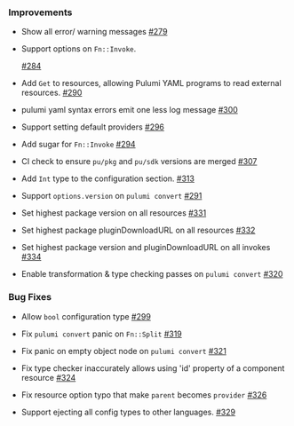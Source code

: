 ### Improvements

- Show all error/ warning messages
  [#279](https://github.com/pulumi/pulumi-yaml/pull/279)

- Support options on `Fn::Invoke`.

  [#284](https://github.com/pulumi/pulumi-yaml/pull/284)

- Add `Get` to resources, allowing Pulumi YAML programs to read external resources.
  [#290](https://github.com/pulumi/pulumi-yaml/pull/290)

- pulumi yaml syntax errors emit one less log message
  [#300](https://github.com/pulumi/pulumi-yaml/pull/300)

- Support setting default providers
  [#296](https://github.com/pulumi/pulumi-yaml/pull/296)

- Add sugar for `Fn::Invoke`
  [#294](https://github.com/pulumi/pulumi-yaml/pull/294)

- CI check to ensure `pu/pkg` and `pu/sdk` versions are merged
  [#307](https://github.com/pulumi/pulumi-yaml/pull/307)

- Add `Int` type to the configuration section.
  [#313](https://github.com/pulumi/pulumi-yaml/pull/313)

- Support `options.version` on `pulumi convert`
  [#291](https://github.com/pulumi/pulumi-yaml/pull/291)

- Set highest package version on all resources
  [#331](https://github.com/pulumi/pulumi-yaml/pull/331)

- Set highest package pluginDownloadURL on all resources
  [#332](https://github.com/pulumi/pulumi-yaml/pull/332)

- Set highest package version and pluginDownloadURL on all invokes
  [#334](https://github.com/pulumi/pulumi-yaml/pull/334)

- Enable transformation & type checking passes on `pulumi convert` 
  [#320](https://github.com/pulumi/pulumi-yaml/pull/320)

### Bug Fixes

- Allow `bool` configuration type
  [#299](https://github.com/pulumi/pulumi-yaml/pull/299)

- Fix `pulumi convert` panic on `Fn::Split`
  [#319](https://github.com/pulumi/pulumi-yaml/pull/319)

- Fix panic on empty object node on `pulumi convert`
  [#321](https://github.com/pulumi/pulumi-yaml/pull/321)

- Fix type checker inaccurately allows using 'id' property of a component resource
  [#324](https://github.com/pulumi/pulumi-yaml/pull/324)

- Fix resource option typo that make `parent` becomes `provider`
  [#326](https://github.com/pulumi/pulumi-yaml/pull/326)

- Support ejecting all config types to other languages.
  [#329](https://github.com/pulumi/pulumi-yaml/pull/329)
